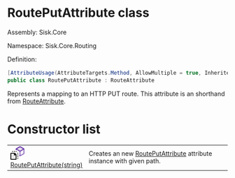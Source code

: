 <!--

Copyrights 2023 Sisk Framework - CypherPotato
Published under MIT license

!!! DO NOT EDIT THIS FILE !!!
This file was generated by a tool in the Sisk package. To edit the information in this documentation,
edit the XML documentation present in the Sisk source code.

-->

# RoutePutAttribute class
Assembly: Sisk.Core

Namespace: Sisk.Core.Routing

Definition:

```cs
[AttributeUsage(AttributeTargets.Method, AllowMultiple = true, Inherited = true)]
public class RoutePutAttribute : RouteAttribute
```

Represents a mapping to an HTTP PUT route. This attribute is an shorthand from <a href="/read?q=/contents/spec/Sisk.Core.Routing.RouteAttribute.md">RouteAttribute</a>.

# Constructor list
<table>
    <tbody>
<tr>
    <td width="33%">
        <img class="icon" src="/assets/img/icons/constructor.svg">
        <a href="/read?q=/contents/spec/Sisk.Core.Routing.RoutePutAttribute.RoutePutAttribute(string).md">
            RoutePutAttribute(string)
        </a>
    </td>
    <td>
        Creates an new <a href="/read?q=/contents/spec/Sisk.Core.Routing.RoutePutAttribute.md">RoutePutAttribute</a> attribute instance with given path.
    <td>
</tr>
    </tbody>
</table>
